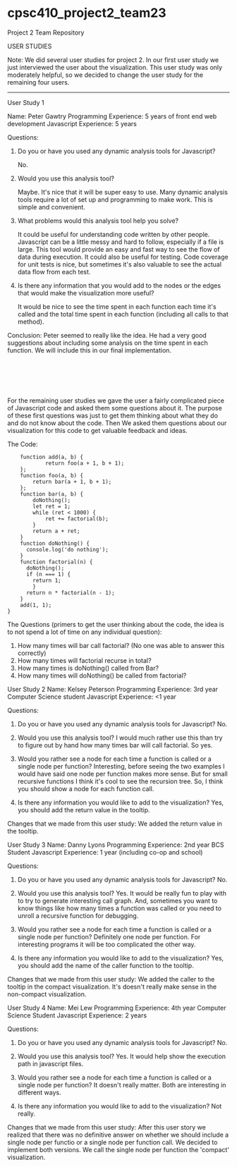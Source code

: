 # cpsc410_project2_team23
Project 2 Team Repository

USER STUDIES

Note: We did several user studies for project 2. In our first user study we just interviewed the user about the visualization.
This user study was only moderately helpful, so we decided to change the user study for the remaining four users.

------------------------------
User Study 1

Name: Peter Gawtry 
Programming Experience: 5 years of front end web development
Javascript Experience: 5 years

Questions:

1. Do you or have you used any dynamic analysis tools for Javascript?

   No.

2. Would you use this analysis tool?

   Maybe. It's nice that it will be super easy to use. Many dynamic analysis tools require a lot of set up and programming to make work. This is simple and convenient.

3. What problems would this analysis tool help you solve?

   It could be useful for understanding code written by other people. Javascript can be a little messy and hard to follow, especially if a file is large. This tool would provide an easy and fast way to see the flow of data during execution. It could also be useful for testing. Code coverage for unit tests is nice, but sometimes it's also valuable to see the actual data flow from each test.

4. Is there any information that you would add to the nodes or the edges that would make the visualization more useful?

   It would be nice to see the time spent in each function each time it's called and the total time spent in each function (including all calls to that method).

Conclusion: Peter seemed to really like the idea. He had a very good suggestions about including some analysis on the time spent in each function. We will include this in our final implementation.

<br/><br/>
------------------------------
For the remaining user studies we gave the user a fairly complicated piece of Javascript code and asked them some questions about
it. The purpose of these first questions was just to get them thinking about what they do and do not know about the code. Then
We asked them questions about our visualization for this code to get valuable feedback and ideas.

The Code:
```
    function add(a, b) {
    		return foo(a + 1, b + 1);
    };
    function foo(a, b) {
        return bar(a + 1, b + 1);
    };
    function bar(a, b) {
        doNothing();
        let ret = 1;
        while (ret < 1000) {
        	ret += factorial(b);
        }
        return a + ret;
    }
    function doNothing() {
      console.log('do nothing');
    }
    function factorial(n) {
      doNothing();
      if (n === 1) {
        return 1;
        }
      return n * factorial(n - 1);
    }
    add(1, 1);
}
```


The Questions (primers to get the user thinking about the code, the idea is to not spend a lot of time on any individual question):
1.  How many times will bar call factorial? (No one was able to answer this correctly)
2.  How many times will factorial recurse in total?
3.  How many times is doNothing() called from Bar?
4.  How many times will doNothing() be called from factorial?

User Study 2 
Name: Kelsey Peterson
Programming Experience: 3rd year Computer Science student
Javascript Experience: <1 year

Questions:
1. Do you or have you used any dynamic analysis tools for Javascript?
    No.

2. Would you use this analysis tool?
    I would much rather use this than try to figure out by hand how many times bar will call factorial. So yes.
    
3. Would you rather see a node for each time a function is called or a single node per function?
    Interesting, before seeing the two examples I would have said one node per function makes more sense. But
    for small recursive functions I think it's cool to see the recursion tree. So, I think you should show a node for each
    function call.
    
4. Is there any information you would like to add to the visualization? 
    Yes, you should add the return value in the tooltip. 
    
Changes that we made from this user study:
    We added the return value in the tooltip.
    
    
User Study 3
Name: Danny Lyons
Programming Experience: 2nd year BCS Student
Javascript Experience: 1 year (including co-op and school)

Questions:
1. Do you or have you used any dynamic analysis tools for Javascript?
    No.

2. Would you use this analysis tool?
    Yes. It would be really fun to play with to try to generate interesting call graph. And, sometimes you want to know things
    like how many times a function was called or you need to unroll a recursive function for debugging.
    
3. Would you rather see a node for each time a function is called or a single node per function?
    Definitely one node per function. For interesting programs it will be too complicated the other way.
    
4. Is there any information you would like to add to the visualization? 
    Yes, you should add the name of the caller function to the tooltip. 
    
Changes that we made from this user study:
    We added the caller to the tooltip in the compact visualization. It's doesn't really make sense in the non-compact visualization.
    
User Study 4
Name: Mei Lew
Programming Experience: 4th year Computer Science Student
Javascript Experience: 2 years

Questions:
1. Do you or have you used any dynamic analysis tools for Javascript?
    No.

2. Would you use this analysis tool?
    Yes. It would help show the execution path in javascript files.
    
3. Would you rather see a node for each time a function is called or a single node per function?
    It doesn't really matter. Both are interesting in different ways.
    
4. Is there any information you would like to add to the visualization? 
    Not really.
    
Changes that we made from this user study:
    After this user story we realized that there was no definitive answer on whether we should include a single node per 
    functio or a single node per function call. We decided to implement both versions. We call the single node per function
    the 'compact' visualization.
    
 
